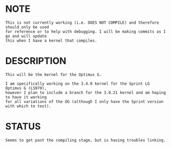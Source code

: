 NOTE
====
    This is not currently working (i.e. DOES NOT COMPILE) and therefore should only be used
    for reference or to help with debugging. I will be making commits as I go and will update
    this when I have a kernel that compiles.

DESCRIPTION
===========
    This will be the kernel for the Optimus G.

    I am specifically working on the 3.4.0 kernel for the Sprint LG Optimus G (LS970),
    however I plan to include a branch for the 3.0.21 kernel and am hoping to have it working
    for all variations of the OG (although I only have the Sprint version with which to test).

STATUS
======
    Seems to get past the compiling stage, but is having troubles linking.
